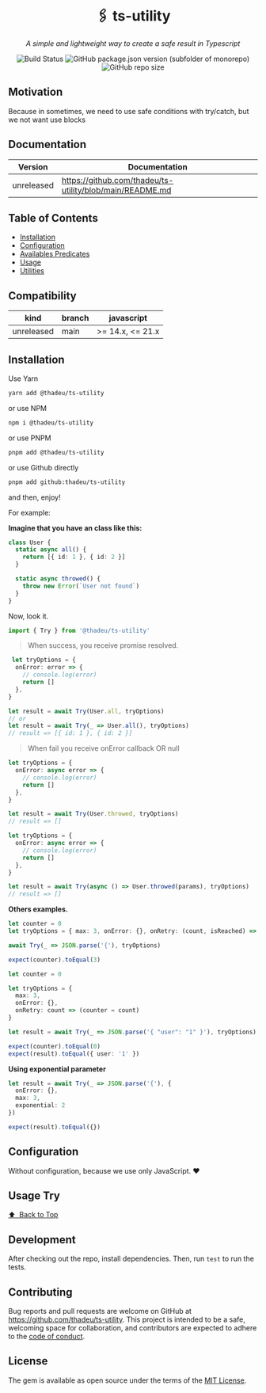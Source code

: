 <p align="center">
  <h1 align="center">🖇️ ts-utility</h1>
  <p align="center"><i>A simple and lightweight way to create a safe result in Typescript</i></p>
</p>

<p align="center">
  <img alt="Build Status" src="https://github.com/thadeu/ts-utility/actions/workflows/ci.yml/badge.svg?cacheSeconds=0">  
  <img alt="GitHub package.json version (subfolder of monorepo)" src="https://img.shields.io/github/package-json/v/thadeu/ts-utility?cacheSeconds=0">
  <img alt="GitHub repo size" src="https://img.shields.io/bundlephobia/min/%40thadeu%2Fts-utility?cacheSeconds=0">
</p>


## Motivation

Because in sometimes, we need to use safe conditions with try/catch, but we not want use blocks

## Documentation <!-- omit in toc -->

Version    | Documentation
---------- | -------------
unreleased | https://github.com/thadeu/ts-utility/blob/main/README.md

## Table of Contents <!-- omit in toc -->
  - [Installation](#installation)
  - [Configuration](#configuration)
  - [Availables Predicates](#availables-predicates)
  - [Usage](#usage)
  - [Utilities](#utilities)

## Compatibility

| kind           | branch  | javascript         |
| -------------- | ------- | ------------------ |
| unreleased     | main    | >= 14.x, <= 21.x |

## Installation

Use Yarn

```bash
yarn add @thadeu/ts-utility
```

or use NPM

```bash
npm i @thadeu/ts-utility
```

or use PNPM

```bash
pnpm add @thadeu/ts-utility
```

or use Github directly

```bash
pnpm add github:thadeu/ts-utility
```

and then, enjoy!

For example:

**Imagine that you have an class like this:**

```ts
class User {
  static async all() {
    return [{ id: 1 }, { id: 2 }]
  }

  static async throwed() {
    throw new Error(`User not found`)
  }
}
```

Now, look it.

```ts
import { Try } from '@thadeu/ts-utility'
```

> When success, you receive promise resolved.

```ts
 let tryOptions = {
  onError: error => {
    // console.log(error)
    return []
  },
}

let result = await Try(User.all, tryOptions)
// or
let result = await Try(_ => User.all(), tryOptions)
// result => [{ id: 1 }, { id: 2 }]
```

> When fail you receive onError callback OR null

```ts
let tryOptions = {
  onError: async error => {
    // console.log(error)
    return []
  },
}

let result = await Try(User.throwed, tryOptions)
// result => []
```

```ts
let tryOptions = {
  onError: async error => {
    // console.log(error)
    return []
  },
}

let result = await Try(async () => User.throwed(params), tryOptions)
// result => []
```

**Others examples.**

```ts
let counter = 0
let tryOptions = { max: 3, onError: {}, onRetry: (count, isReached) => (counter = count) }

await Try(_ => JSON.parse('{'), tryOptions)

expect(counter).toEqual(3)
```

```ts
let counter = 0

let tryOptions = {
  max: 3,
  onError: {},
  onRetry: count => (counter = count)
}

let result = await Try(_ => JSON.parse('{ "user": "1" }'), tryOptions)

expect(counter).toEqual(0)
expect(result).toEqual({ user: '1' })
```

**Using exponential parameter**

```ts
let result = await Try(_ => JSON.parse('{'), {
  onError: {},
  max: 3,
  exponential: 2 
})

expect(result).toEqual({})
```

## Configuration

Without configuration, because we use only JavaScript. ❤️

## Usage Try

[⬆️ &nbsp;Back to Top](#table-of-contents-)

## Development

After checking out the repo, install dependencies. Then, run `test` to run the tests.

## Contributing

Bug reports and pull requests are welcome on GitHub at https://github.com/thadeu/ts-utility. This project is intended to be a safe, welcoming space for collaboration, and contributors are expected to adhere to the [code of conduct](https://github.com/thadeu/ts-utility/blob/master/CODE_OF_CONDUCT.md).


## License

The gem is available as open source under the terms of the [MIT License](https://opensource.org/licenses/MIT).
